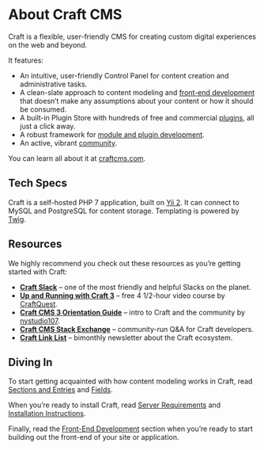 # About Craft CMS

Craft is a flexible, user-friendly CMS for creating custom digital experiences on the web and beyond.

It features:

- An intuitive, user-friendly Control Panel for content creation and administrative tasks.
- A clean-slate approach to content modeling and [front-end development](dev/README.md) that doesn’t make any assumptions about your content or how it should be consumed.
- A built-in Plugin Store with hundreds of free and commercial [plugins](https://plugins.craftcms.com/), all just a click away.
- A robust framework for [module and plugin development](extend/README.md).
- An active, vibrant [community](https://craftcms.com/community).

You can learn all about it at [craftcms.com](https://craftcms.com).

## Tech Specs

Craft is a self-hosted PHP 7 application, built on [Yii 2](https://www.yiiframework.com/). It can connect to MySQL and PostgreSQL for content storage. Templating is powered by [Twig](https://twig.symfony.com).

## Resources

We highly recommend you check out these resources as you’re getting started with Craft:

- **[Craft Slack](https://craftcms.com/slack)** – one of the most friendly and helpful Slacks on the planet.
- **[Up and Running with Craft 3](https://craftquest.io/courses/craft-cms-3-tutorials)** – free 4 1/2-hour video course by [CraftQuest](https://craftquest.io).
- **[Craft CMS 3 Orientation Guide](https://nystudio107.com/blog/craft-cms-3-orientation-guide-welcome)** – intro to Craft and the community by [nystudio107](https://nystudio107.com).
- **[Craft CMS Stack Exchange](http://craftcms.stackexchange.com/)** – community-run Q&A for Craft developers.
- **[Craft Link List](http://craftlinklist.com/)** – bimonthly newsletter about the Craft ecosystem.

## Diving In

To start getting acquainted with how content modeling works in Craft, read [Sections and Entries](sections-and-entries.md) and [Fields](fields.md).

When you’re ready to install Craft, read [Server Requirements](requirements.md) and [Installation Instructions](installation.md).

Finally, read the [Front-End Development](dev/README.md) section when you’re ready to start building out the front-end of your site or application. 
